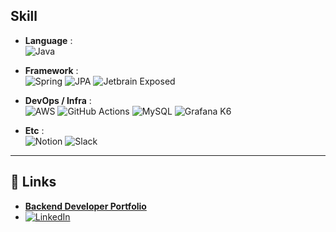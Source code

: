 ## Skill

- **Language** :  
  ![Java](https://img.shields.io/badge/Java-007396?style=flat-square&logo=java&logoColor=white)

- **Framework** :  
  ![Spring](https://img.shields.io/badge/Spring-6DB33F?style=flat-square&logo=spring&logoColor=white)
  ![JPA](https://img.shields.io/badge/JPA-59666C?style=flat-square)
  ![Jetbrain Exposed](https://img.shields.io/badge/Jetbrain_Exposed-ffffff?style=flat-square&logo=intellijidea&logoColor=black)

- **DevOps / Infra** :  
  ![AWS](https://img.shields.io/badge/AWS-232F3E?style=flat-square&logo=amazonaws&logoColor=white)
  ![GitHub Actions](https://img.shields.io/badge/GitHub_Actions-2088FF?style=flat-square&logo=githubactions&logoColor=white)
  ![MySQL](https://img.shields.io/badge/MySQL-005C84?style=flat-square&logo=mysql&logoColor=white)
  ![Grafana K6](https://img.shields.io/badge/Grafana_K6-7F46FA?style=flat-square&logo=k6&logoColor=white)

- **Etc** :  
  ![Notion](https://img.shields.io/badge/Notion-000000?style=flat-square&logo=notion&logoColor=white)
  ![Slack](https://img.shields.io/badge/Slack-4A154B?style=flat-square&logo=slack&logoColor=white)

---

## 🔗 Links

- [**Backend Developer Portfolio**](https://www.notion.so/Backend-Developer-Portfolio-13d8e0768eb2452a992f2f50168cea94)
- [![LinkedIn](https://img.shields.io/badge/LinkedIn-0A66C2?style=flat&logo=linkedin&logoColor=white)](https://www.linkedin.com/in/영우-최-36a174234)

